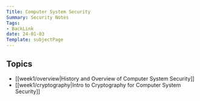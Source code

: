 ```yaml
---
Title: Computer System Security
Summary: Security Notes
Tags:
- BackLink
date: 24-01-03
Template: subjectPage
---
```


## Topics

- [[week1/overview|History and Overview of Computer System Security]]
- [[week1/cryptography|Intro to Cryptography for Computer System Security]]
